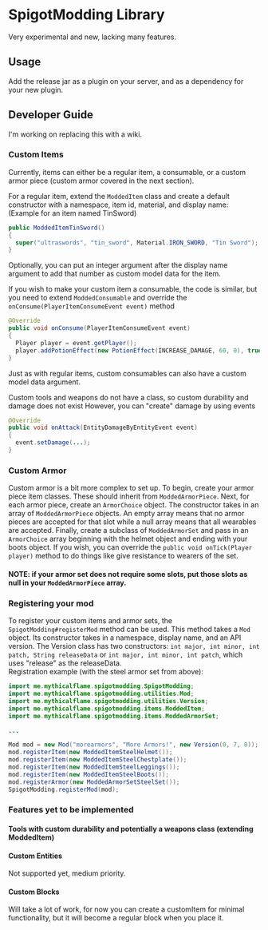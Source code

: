 # SpigotModding Library
Very experimental and new, lacking many features.

## Usage
Add the release jar as a plugin on your server, and as a dependency for your new plugin.

## Developer Guide
I'm working on replacing this with a wiki.

### Custom Items
Currently, items can either be a regular item, a consumable, or a custom armor piece (custom armor covered in the next section).

For a regular item, extend the `ModdedItem` class and create a default constructor with a namespace, item id, material, and display name:
(Example for an item named TinSword)
```java
public ModdedItemTinSword()
{
  super("ultraswords", "tin_sword", Material.IRON_SWORD, "Tin Sword");
}
```
Optionally, you can put an integer argument after the display name argument to add that number as custom model data for the item.

If you wish to make your custom item a consumable, the code is similar, but you need to extend `ModdedConsumable` and override the `onConsume(PlayerItemConsumeEvent event)` method

```java
@Override
public void onConsume(PlayerItemConsumeEvent event)
{
  Player player = event.getPlayer();
  player.addPotionEffect(new PotionEffect(INCREASE_DAMAGE, 60, 0), true);
}
```

Just as with regular items, custom consumables can also have a custom model data argument.

Custom tools and weapons do not have a class, so custom durability and damage does not exist
However, you can "create" damage by using events
```java
@Override
public void onAttack(EntityDamageByEntityEvent event)
{
  event.setDamage(...);
}
```

### Custom Armor
Custom armor is a bit more complex to set up. To begin, create your armor piece item classes. These should inherit from `ModdedArmorPiece`. Next, for each armor piece, create an `ArmorChoice` object. The constructor takes in an array of `ModdedArmorPiece` objects. An empty array means that no armor pieces are accepted for that slot while a null array means that all wearables are accepted. Finally, create a subclass of `ModdedArmorSet` and pass in an `ArmorChoice` array beginning with the helmet object and ending with your boots object. If you wish, you can override the `public void onTick(Player player)` method to do things like give resistance to wearers of the set.  
#### NOTE: if your armor set does not require some slots, put those slots as null in your `ModdedArmorPiece` array.

### Registering your mod
To register your custom items and armor sets, the `SpigotModding#registerMod` method can be used. This method takes a `Mod` object. Its constructor takes in a namespace, display name, and an API version. The Version class has two constructors: `int major, int minor, int patch, String releaseData` or `int major, int minor, int patch`, which uses "release" as the releaseData.  
Registration example (with the steel armor set from above):
```java
import me.mythicalflame.spigotmodding.SpigotModding;
import me.mythicalflame.spigotmodding.utilities.Mod;
import me.mythicalflame.spigotmodding.utilities.Version;
import me.mythicalflame.spigotmodding.items.ModdedItem;
import me.mythicalflame.spigotmodding.items.ModdedArmorSet;

...

Mod mod = new Mod("morearmors", "More Armors!", new Version(0, 7, 0));
mod.registerItem(new ModdedItemSteelHelmet());
mod.registerItem(new ModdedItemSteelChestplate());
mod.registerItem(new ModdedItemSteelLeggings());
mod.registerItem(new ModdedItemSteelBoots());
mod.registerArmor(new ModdedArmorSetSteelSet());
SpigotModding.registerMod(mod);
```

### Features yet to be implemented
#### Tools with custom durability and potentially a weapons class (extending ModdedItem)
#### Custom Entities
Not supported yet, medium priority.
#### Custom Blocks
Will take a lot of work, for now you can create a customItem for minimal functionality, but it will become a regular block when you place it.
